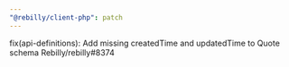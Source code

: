```yaml
---
"@rebilly/client-php": patch
---
```


fix(api-definitions): Add missing createdTime and updatedTime to Quote schema Rebilly/rebilly#8374
